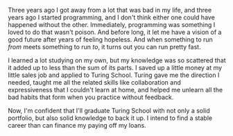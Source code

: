 Three years ago I got away from a lot that was bad in my life, and three years ago I started programming, and I don't think either one could have happened without the other.  Immediately, programming was something I loved to do that wasn't poison.  And before long, it let me have a vision of a good future after years of feeling hopeless.  And when something to run _from_ meets something to run _to_, it turns out you can run pretty fast.

I learned a lot studying on my own, but my knowledge was so scattered that it added up to less than the sum of its parts.  I saved up a little money at my little sales job and applied to Turing School.  Turing gave me the direction I needed, taught me all the related skills like collaboration and expressiveness that I couldn't learn at home, and helped me unlearn all the bad habits that form when you practice without feedback.

Now, I'm confident that I'll graduate Turing School with not only a solid portfolio, but also solid knowledge to back it up.  I intend to find a stable career than can finance my paying off my loans.

